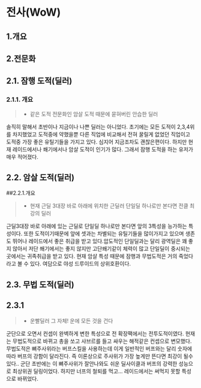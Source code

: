 # 전사(WoW) 

## 1.개요


## 2.전문화

## 2.1. 잠행 도적(딜러)   
### 2.1.1. 개요  
>* 같은 도적 전문화인 암살 도적 때문에 묻혀버린 안습한 딜러  

솔직히 말해서 초반이나 지금이나 나쁜 딜러는 아니었다. 초기에는 모든 도적이 2,3,4위를 차지했었고 도적중에 약했을뿐 다른 직업에 비교해서 전혀 꿀릴게 없었던 직업이고 도적중 가장 좋은 유틸기들을 가지고 있다. 심지어 지금조차도 괜찮은편이다. 하지만 현재 레이드에서나 쐐기에서나 암살 도적이 인기가 많다. 그래서 잠행 도적을 하는 유저가 매우 적어졌다.   

## 2.2. 암살 도적(딜러)

##2.2.1.개요
>*  현재 근딜 3대장 바로 아래에 위치한 근딜러 단일딜 하나로만 본다면 전클 최강의 딜러

근딜3대장 바로 아래에 있는 근딜로 단일딜 하나로만 본다면 앞의 3특성을 능가하는 특성이다. 또한 도적이기때문에 앞에 셋과는 차별되는 유틸기들을 많이가지고 있으며 생존도 뛰어나 레이드에서 좋은 취급을 받고 있다.압도적인 단일딜과는 달리 광역딜은 꽤 좋지 않아서 저단 쐐기에서는 좋지 않지만 고단쐐기같이 체력이 많고 단일딜이 중시되는 곳에서는 귀족취급을 받고 있다. 현재 암살 특성 때문에 잠행과 무법도적은 거의 죽었다라고 볼 수 있다. 여담으로 야성 드루이드의 상위호환이다.  

## 2.3. 무법 도적(딜러)
## 2.3.1 
>* 운빨딜러 그 자체! 운에 모든 것을 건다

군단으로 오면서 컨셉이 완벽하게 변한 특성으로 전 확장팩에서는 전투도적이였다. 현재는 무법도적으로 바뀌고 총을 쏘고 샤브르를 들고 싸우는 해적같은 컨셉으로 변모했다. 무법도적은 뼈주사위라는 버프스킬을 사용하는데 이게 일반적인 버프와는 달리 숫자에따라 버프의 강함이 달라진다. 즉 이론상으로 주사위가 가장 높게만 뜬다면 최강이 될수있다.. 군단 초반에는 이 뼈주사위가 잘안나와도 쉬운 딜사이클과 버프의 강력한 성능으로 최상위권 딜링이었다. 하지만 너프의 철퇴를 먹고... 레이드에서는 써먹지 못할 특성으로 바뀌었다. 
